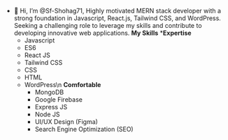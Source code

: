 - 👋 Hi, I’m @Sf-Shohag71, 
Highly motivated MERN stack developer with a strong foundation in Javascript, React.js, Tailwind CSS, and WordPress. Seeking a challenging role to leverage my skills and contribute to developing innovative web applications.
**My Skills**
  ***Expertise**
  - Javascript
  - ES6
  - React JS
  - Tailwind CSS
  - CSS
  - HTML
  - WordPress\n
  **Comfortable**
    - MongoDB
    - Google Firebase
    - Express JS
    - Node JS
    - UI/UX Design (Figma)
    - Search Engine Optimization (SEO)
